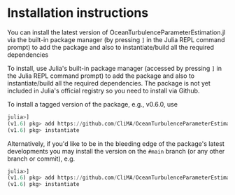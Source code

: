 # Installation instructions

You can install the latest version of OceanTurbulenceParameterEstimation.jl via the built-in
package manager (by pressing `]` in the Julia REPL command prompt) to add the package and also to 
instantiate/build all the required dependencies

To install, use Julia's  built-in package manager (accessed by pressing `]` in the Julia REPL
command prompt) to add the package and also to instantiate/build all the required dependencies.
The package is not yet included in Julia's official registry so you need to install via Github.

To install a tagged version of the package, e.g., v0.6.0, use

```julia
julia>]
(v1.6) pkg> add https://github.com/CliMA/OceanTurbulenceParameterEstimation.jl#v0.6.0
(v1.6) pkg> instantiate
```

Alternatively, if you'd like to be in the bleeding edge of the package's latest developments you may
install the version on the `#main` branch (or any other branch or commit), e.g.

```julia
julia>]
(v1.6) pkg> add https://github.com/CliMA/OceanTurbulenceParameterEstimation.jl#main
(v1.6) pkg> instantiate
```

